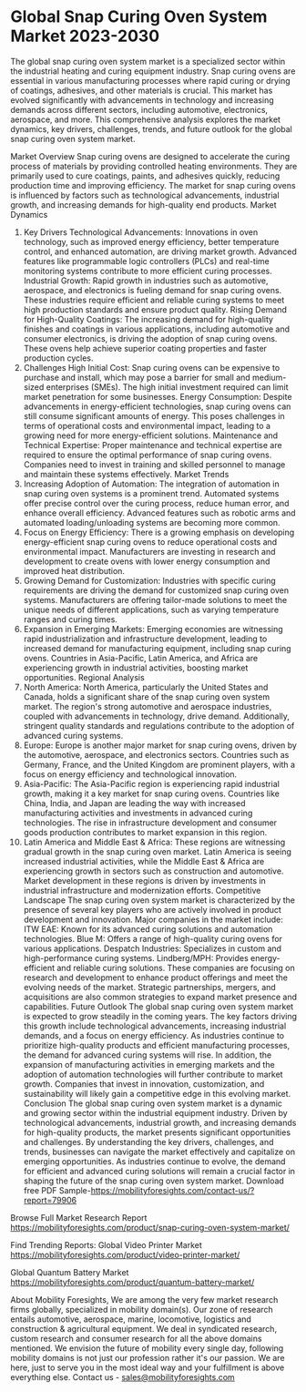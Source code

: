 # Global Snap Curing Oven System Market 2023-2030
The global snap curing oven system market is a specialized sector within the industrial heating and curing equipment industry. Snap curing ovens are essential in various manufacturing processes where rapid curing or drying of coatings, adhesives, and other materials is crucial. This market has evolved significantly with advancements in technology and increasing demands across different sectors, including automotive, electronics, aerospace, and more. This comprehensive analysis explores the market dynamics, key drivers, challenges, trends, and future outlook for the global snap curing oven system market.

Market Overview
Snap curing ovens are designed to accelerate the curing process of materials by providing controlled heating environments. They are primarily used to cure coatings, paints, and adhesives quickly, reducing production time and improving efficiency. The market for snap curing ovens is influenced by factors such as technological advancements, industrial growth, and increasing demands for high-quality end products.
Market Dynamics
1. Key Drivers
Technological Advancements: Innovations in oven technology, such as improved energy efficiency, better temperature control, and enhanced automation, are driving market growth. Advanced features like programmable logic controllers (PLCs) and real-time monitoring systems contribute to more efficient curing processes.
Industrial Growth: Rapid growth in industries such as automotive, aerospace, and electronics is fueling demand for snap curing ovens. These industries require efficient and reliable curing systems to meet high production standards and ensure product quality.
Rising Demand for High-Quality Coatings: The increasing demand for high-quality finishes and coatings in various applications, including automotive and consumer electronics, is driving the adoption of snap curing ovens. These ovens help achieve superior coating properties and faster production cycles.
2. Challenges
High Initial Cost: Snap curing ovens can be expensive to purchase and install, which may pose a barrier for small and medium-sized enterprises (SMEs). The high initial investment required can limit market penetration for some businesses.
Energy Consumption: Despite advancements in energy-efficient technologies, snap curing ovens can still consume significant amounts of energy. This poses challenges in terms of operational costs and environmental impact, leading to a growing need for more energy-efficient solutions.
Maintenance and Technical Expertise: Proper maintenance and technical expertise are required to ensure the optimal performance of snap curing ovens. Companies need to invest in training and skilled personnel to manage and maintain these systems effectively.
Market Trends
1. Increasing Adoption of Automation: The integration of automation in snap curing oven systems is a prominent trend. Automated systems offer precise control over the curing process, reduce human error, and enhance overall efficiency. Advanced features such as robotic arms and automated loading/unloading systems are becoming more common.
2. Focus on Energy Efficiency: There is a growing emphasis on developing energy-efficient snap curing ovens to reduce operational costs and environmental impact. Manufacturers are investing in research and development to create ovens with lower energy consumption and improved heat distribution.
3. Growing Demand for Customization: Industries with specific curing requirements are driving the demand for customized snap curing oven systems. Manufacturers are offering tailor-made solutions to meet the unique needs of different applications, such as varying temperature ranges and curing times.
4. Expansion in Emerging Markets: Emerging economies are witnessing rapid industrialization and infrastructure development, leading to increased demand for manufacturing equipment, including snap curing ovens. Countries in Asia-Pacific, Latin America, and Africa are experiencing growth in industrial activities, boosting market opportunities.
Regional Analysis
1. North America: North America, particularly the United States and Canada, holds a significant share of the snap curing oven system market. The region's strong automotive and aerospace industries, coupled with advancements in technology, drive demand. Additionally, stringent quality standards and regulations contribute to the adoption of advanced curing systems.
2. Europe: Europe is another major market for snap curing ovens, driven by the automotive, aerospace, and electronics sectors. Countries such as Germany, France, and the United Kingdom are prominent players, with a focus on energy efficiency and technological innovation.
3. Asia-Pacific: The Asia-Pacific region is experiencing rapid industrial growth, making it a key market for snap curing ovens. Countries like China, India, and Japan are leading the way with increased manufacturing activities and investments in advanced curing technologies. The rise in infrastructure development and consumer goods production contributes to market expansion in this region.
4. Latin America and Middle East & Africa: These regions are witnessing gradual growth in the snap curing oven market. Latin America is seeing increased industrial activities, while the Middle East & Africa are experiencing growth in sectors such as construction and automotive. Market development in these regions is driven by investments in industrial infrastructure and modernization efforts.
Competitive Landscape
The snap curing oven system market is characterized by the presence of several key players who are actively involved in product development and innovation. Major companies in the market include:
ITW EAE: Known for its advanced curing solutions and automation technologies.
Blue M: Offers a range of high-quality curing ovens for various applications.
Despatch Industries: Specializes in custom and high-performance curing systems.
Lindberg/MPH: Provides energy-efficient and reliable curing solutions.
These companies are focusing on research and development to enhance product offerings and meet the evolving needs of the market. Strategic partnerships, mergers, and acquisitions are also common strategies to expand market presence and capabilities.
Future Outlook
The global snap curing oven system market is expected to grow steadily in the coming years. The key factors driving this growth include technological advancements, increasing industrial demands, and a focus on energy efficiency. As industries continue to prioritize high-quality products and efficient manufacturing processes, the demand for advanced curing systems will rise.
In addition, the expansion of manufacturing activities in emerging markets and the adoption of automation technologies will further contribute to market growth. Companies that invest in innovation, customization, and sustainability will likely gain a competitive edge in this evolving market.
Conclusion
The global snap curing oven system market is a dynamic and growing sector within the industrial equipment industry. Driven by technological advancements, industrial growth, and increasing demands for high-quality products, the market presents significant opportunities and challenges. By understanding the key drivers, challenges, and trends, businesses can navigate the market effectively and capitalize on emerging opportunities. As industries continue to evolve, the demand for efficient and advanced curing solutions will remain a crucial factor in shaping the future of the snap curing oven system market.
Download free PDF Sample-https://mobilityforesights.com/contact-us/?report=79906



Browse Full Market Research Report 
https://mobilityforesights.com/product/snap-curing-oven-system-market/


Find Trending Reports:
Global Video Printer Market
https://mobilityforesights.com/product/video-printer-market/

Global Quantum Battery Market
https://mobilityforesights.com/product/quantum-battery-market/





About Mobility Foresights,
We are among the very few market research firms globally, specialized in mobility domain(s). Our zone of research entails automotive, aerospace, marine, locomotive, logistics and construction & agricultural equipment. We deal in syndicated research, custom research and consumer research for all the above domains mentioned.
We envision the future of mobility every single day, following mobility domains is not just our profession rather it's our passion. We are here, just to serve you in the most ideal way and your fulfillment is above everything else. Contact us -  sales@mobilityforesights.com 
